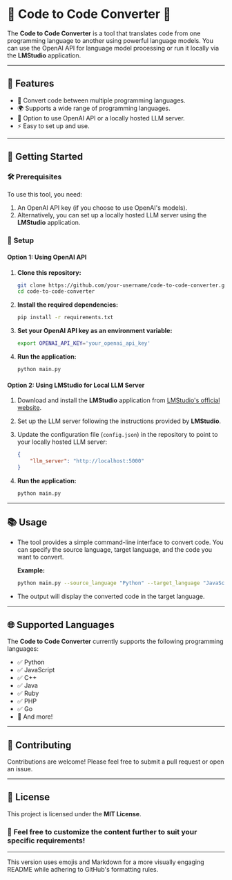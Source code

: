 # 🌟 **Code to Code Converter** 🌟

The **Code to Code Converter** is a tool that translates code from one programming language to another using powerful language models. You can use the OpenAI API for language model processing or run it locally via the **LMStudio** application.

---

## 🎯 **Features**

- 🔄 Convert code between multiple programming languages.
- 🌍 Supports a wide range of programming languages.
- 🔑 Option to use OpenAI API or a locally hosted LLM server.
- ⚡ Easy to set up and use.

---

## 🚀 **Getting Started**

### 🛠 **Prerequisites**

To use this tool, you need:

1. An OpenAI API key (if you choose to use OpenAI's models).
2. Alternatively, you can set up a locally hosted LLM server using the **LMStudio** application.

### 🔧 **Setup**

#### **Option 1: Using OpenAI API**

1. **Clone this repository:**
    ```bash
    git clone https://github.com/your-username/code-to-code-converter.git
    cd code-to-code-converter
    ```

2. **Install the required dependencies:**
    ```bash
    pip install -r requirements.txt
    ```

3. **Set your OpenAI API key as an environment variable:**
    ```bash
    export OPENAI_API_KEY='your_openai_api_key'
    ```

4. **Run the application:**
    ```bash
    python main.py
    ```

#### **Option 2: Using LMStudio for Local LLM Server**

1. Download and install the **LMStudio** application from [LMStudio's official website](https://lmstudio.ai/).

2. Set up the LLM server following the instructions provided by **LMStudio**.

3. Update the configuration file (`config.json`) in the repository to point to your locally hosted LLM server:
    ```json
    {
        "llm_server": "http://localhost:5000"
    }
    ```

4. **Run the application:**
    ```bash
    python main.py
    ```

---

## 📚 **Usage**

- The tool provides a simple command-line interface to convert code. You can specify the source language, target language, and the code you want to convert.
  
  **Example:**
  ```bash
  python main.py --source_language "Python" --target_language "JavaScript" --code "print('Hello World')"
  ```

- The output will display the converted code in the target language.

---

## 🌐 **Supported Languages**

The **Code to Code Converter** currently supports the following programming languages:

- ✅ Python
- ✅ JavaScript
- ✅ C++
- ✅ Java
- ✅ Ruby
- ✅ PHP
- ✅ Go
- 🚀 And more!

---

## 🤝 **Contributing**

Contributions are welcome! Please feel free to submit a pull request or open an issue.

---

## 📄 **License**

This project is licensed under the **MIT License**.



### 🎨 **Feel free to customize the content further to suit your specific requirements!**

---

This version uses emojis and Markdown for a more visually engaging README while adhering to GitHub's formatting rules.
